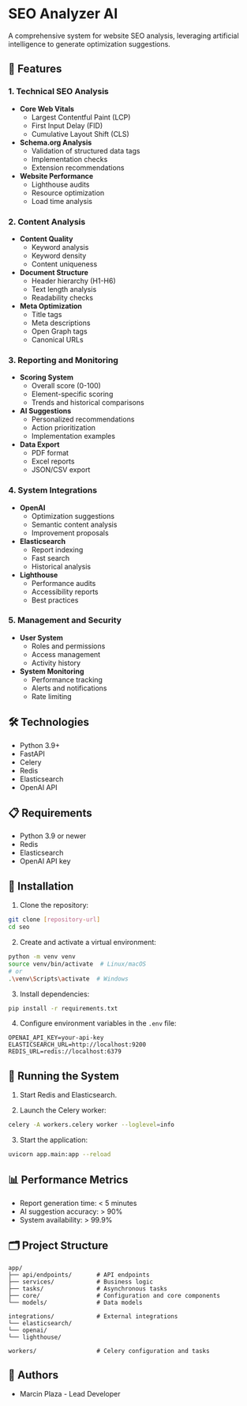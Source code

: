 # SEO Analyzer AI

A comprehensive system for website SEO analysis, leveraging artificial intelligence to generate optimization suggestions.

## 🚀 Features

### 1. Technical SEO Analysis
- **Core Web Vitals**
  - Largest Contentful Paint (LCP)
  - First Input Delay (FID)
  - Cumulative Layout Shift (CLS)
- **Schema.org Analysis**
  - Validation of structured data tags
  - Implementation checks
  - Extension recommendations
- **Website Performance**
  - Lighthouse audits
  - Resource optimization
  - Load time analysis

### 2. Content Analysis
- **Content Quality**
  - Keyword analysis
  - Keyword density
  - Content uniqueness
- **Document Structure**
  - Header hierarchy (H1-H6)
  - Text length analysis
  - Readability checks
- **Meta Optimization**
  - Title tags
  - Meta descriptions
  - Open Graph tags
  - Canonical URLs

### 3. Reporting and Monitoring
- **Scoring System**
  - Overall score (0-100)
  - Element-specific scoring
  - Trends and historical comparisons
- **AI Suggestions**
  - Personalized recommendations
  - Action prioritization
  - Implementation examples
- **Data Export**
  - PDF format
  - Excel reports
  - JSON/CSV export

### 4. System Integrations
- **OpenAI**
  - Optimization suggestions
  - Semantic content analysis
  - Improvement proposals
- **Elasticsearch**
  - Report indexing
  - Fast search
  - Historical analysis
- **Lighthouse**
  - Performance audits
  - Accessibility reports
  - Best practices

### 5. Management and Security
- **User System**
  - Roles and permissions
  - Access management
  - Activity history
- **System Monitoring**
  - Performance tracking
  - Alerts and notifications
  - Rate limiting

## 🛠 Technologies

- Python 3.9+
- FastAPI
- Celery
- Redis
- Elasticsearch
- OpenAI API

## 📋 Requirements

- Python 3.9 or newer
- Redis
- Elasticsearch
- OpenAI API key

## 🔧 Installation

1. Clone the repository:
```bash
git clone [repository-url]
cd seo
```

2. Create and activate a virtual environment:
```bash
python -m venv venv
source venv/bin/activate  # Linux/macOS
# or
.\venv\Scripts\activate  # Windows
```

3. Install dependencies:
```bash
pip install -r requirements.txt
```

4. Configure environment variables in the `.env` file:
```
OPENAI_API_KEY=your-api-key
ELASTICSEARCH_URL=http://localhost:9200
REDIS_URL=redis://localhost:6379
```

## 🚦 Running the System

1. Start Redis and Elasticsearch.

2. Launch the Celery worker:
```bash
celery -A workers.celery worker --loglevel=info
```

3. Start the application:
```bash
uvicorn app.main:app --reload
```

## 📊 Performance Metrics

- Report generation time: < 5 minutes
- AI suggestion accuracy: > 90%
- System availability: > 99.9%

## 🗂 Project Structure

```
app/
├── api/endpoints/       # API endpoints
├── services/            # Business logic
├── tasks/               # Asynchronous tasks
├── core/                # Configuration and core components
└── models/              # Data models

integrations/            # External integrations
└── elasticsearch/
└── openai/
└── lighthouse/

workers/                 # Celery configuration and tasks
```

## 👥 Authors
- Marcin Plaza - Lead Developer
